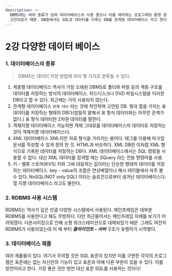 ```yaml
---
description: >-
  DBMS에는 여러 종류가 있따 데이터베이스의 사용 용도나 이를 제어하는 프로그래밍 환경 등 각각의 조건에 들어맞는 다양한 DBMS가
  고안되었기 때문. DB중에서도 SQL로 데이터를 다루는 DB를 관계형 데이터베이스 라고 한다.
---
```


# 2강  다양한 데이터 베이스

### 1. 데이터베이스의 종류

> DBMS는 데이터 저장 방법에 따라 몇 가지로 분류될 수 있다.

1. 계층형 데이터베이스 역사가 가장 오래된 DBMS로 폴더와 파일 등의 계층 구조를 데이터를 저장하는 방식의 데이터베이스. 하드디스크나 DVD 파일시스템을 이러한 DB라고 할 수 있다. 최근에는 거의 사용되지 않는다.
2. 관계형 데이터베이스 `관계 대수` 라는 것에 착안하여 고안된 DB. 행과 열을 가지는 표 데이터를 저장하는 형태의 DB다\(엄밀히 말해서 표 형식 데이터와는 아무런 관계가 없다.\) 표 형식 데이터란 2차원 데이터를 말한다.
3. 객체지향 데이터베이스 가능하면 객체 그대로를 데이터베이스의 데이터로 저장하는 것이 객체지향 데이터베이스다.
4. XML 데이터베이스 XML이란 자료 형식을 가리키는 용어다. 태그를 이용해 마크업 문서를 작성할 수 있게 정의 한 것. HTML과 비슷하다. XML DB란 이처럼 XML 형식으로 기록된 데이터를 저장하는 DB다. XML 데이터베이스에서는 SQL 명령을 사용할 수 없다. 대신 XML 데이터를 검색할 때는 SQuery 라는 전용 명령어를 사용.
5. 키 - 밸류 스토어\(KVS\) 키와 그에 대응하는 값이라는 단순한 형태의 데이터를 저장하는 데이터베이스. key - value의 조합은 연상배열이나 해시 테이블에서 자주 볼 수 있다. NoSQL\(NOT only SQL\) 이라는 슬로건으로부터 생겨난 데이터베이스다. 열 지향 데이터베이스 라고도 불린다.

### 2. RDBMS 사용 시스템

RDBMS는 역사가 깊은 만큼 다양한 시스템에서 사용된다. 메인프레임은 대부분 RDBMS를 사용한다고 해도 무방하다. 다만 최근들어서는 메인프레임 자체를 보기가 어려워졌다. 다운사이징으로 인해 소형 워크스테이션으로 대체되었기 때문. 그래도 여전히 RDBMS가 사용되었는데 이 때 부터 _**클라이언트 - 서버**_ 구조가 유행하기 시작했다.

### 3. 데이터베이스 제품

여러 제품들이 있다. 여기서 주의할 것은 SQL 표준이 있지만 이를 구현한 각각의 프로그램은 표준에는 없는 자신만의 기능이 있고 표준과 아예 다른 부분이 있을 수 있다. 이를 방언이라고 한다. 가장 좋은 것은 방언 대신 표준 SQL를 사용하는 것이다!

